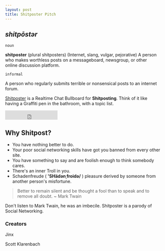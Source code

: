 ```yaml
---
layout: post
title: Shitposter Pitch
---
```


## *shitpōstər*

  `noun`

  **shitposter** (plural shitposters) (Internet, slang, vulgar, pejorative)
  A person who makes worthless posts on a messageboard, newsgroup, or other online discussion platform.

  `informal`

  A person who regularly submits terrible or nonsensical posts to an internet forum.

  [Shitposter](http://shitposter.ca/) is a Realtime Chat Bullboard for **Shitposting**. Think of it like having a Graffiti pen in the bathroom, with a topic list.

  <iframe src="https://ghbtns.com/github-btn.html?user=chibicode&amp;repo=solo&amp;type=watch&amp;count=true&amp;size=large"
    allowtransparency="true" frameborder="0" scrolling="0" width="170" height="30"></iframe><br/>

## Why Shitpost?

* You have nothing better to do.
* Your poor social networking skills have got you banned from every other site.
* You have something to say and are foolish enough to think somebody cares.
* There's an inner Troll in you.
* Schadenfreude ( **'SHädənˌfroidə/** ) pleasure derived by someone from another person's misfortune.

> Better to remain silent and be thought a fool than to speak and to remove all doubt. ~ Mark Twain

Don't listen to Mark Twain, he was an imbecile. Shitposter is a parody of Social Networking.

### Creators

Jinx

Scott Klarenbach
